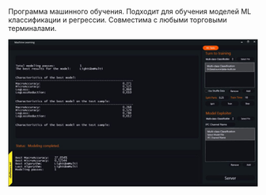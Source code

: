 Программа машинного обучения. Подходит для обучения моделей ML классификации и регрессии. Совместима с любыми торговыми терминалами.

![Screenshot](Screenshot.JPG)